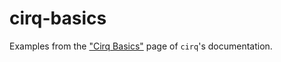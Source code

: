 # cirq-basics
Examples from the ["Cirq Basics"] page of `cirq`'s documentation.


["Cirq Basics"]: https://quantumai.google/cirq/start/basics
